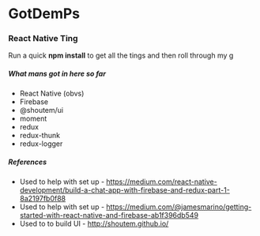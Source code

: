 # GotDemPs

### React Native Ting

Run a quick **npm install** to get all the tings and then roll through my g


##### What mans got in here so far
+ React Native (obvs)
+ Firebase
+ @shoutem/ui
+ moment
+ redux
+ redux-thunk
+ redux-logger

##### References
+ Used to help with set up - https://medium.com/react-native-development/build-a-chat-app-with-firebase-and-redux-part-1-8a2197fb0f88
+ Used to help with set up - https://medium.com/@jamesmarino/getting-started-with-react-native-and-firebase-ab1f396db549
+ Used to to build UI - http://shoutem.github.io/

